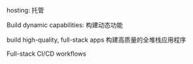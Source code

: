 hosting: 托管

Build dynamic capabilities: 构建动态功能

build high-quality, full-stack apps 构建高质量的全堆栈应用程序

Full-stack CI/CD workflows
